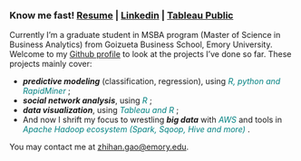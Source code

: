  
### Know me fast! [Resume](https://github.com/ZiHG/ZiHG.github.io/blob/master/Gao_Zhihan_resume.pdf) | [Linkedin](https://www.linkedin.com/in/zhihangao) | [Tableau Public](https://public.tableau.com/profile/zihg#!/)

Currently I’m a graduate student in MSBA program (Master of Science in Business Analytics) from Goizueta Business School, Emory University. Welcome to my [Github profile](https://github.com/ZiHG) to look at the projects I’ve done so far. These projects mainly cover: 

+ ***predictive modeling*** (classification, regression), using <span style="color:teal">*R, python and RapidMiner* </span>; 
+ ***social network analysis***, using <span style="color:teal">*R* </span>; 
+ ***data visualization***, using <span style="color:teal">*Tableau and R* </span>;
+ And now I shrift my focus to wrestling ***big data*** with <span style="color:teal">*AWS* </span> and tools in <span style="color:teal">*Apache Hadoop ecosystem (Spark, Sqoop, Hive and more)* </span>. 


You may contact me at zhihan.gao@emory.edu.






